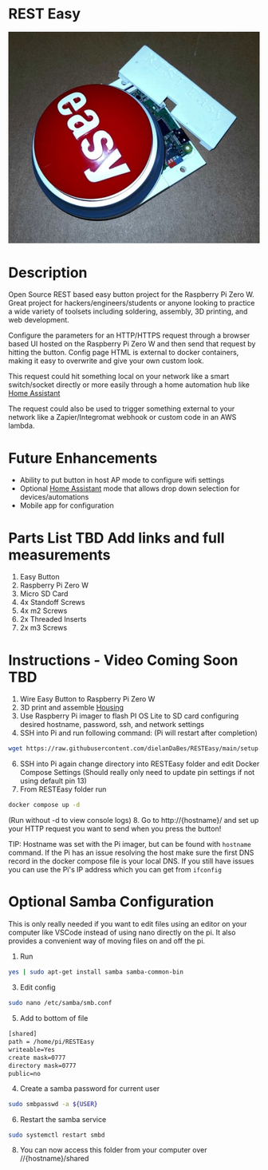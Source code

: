# REST Easy

<p align="center">
  <img src="RESTEasy_resize.jpg">
</p>

# Description
Open Source REST based easy button project for the Raspberry Pi Zero W. Great project for hackers/engineers/students or anyone looking to practice a wide variety of toolsets including soldering, assembly, 3D printing, and web development.

Configure the parameters for an HTTP/HTTPS request through a browser based UI hosted on the Raspberry Pi Zero W and then send that request by hitting the button. Config page HTML is external to docker containers, making it easy to overwrite and give your own custom look.

This request could hit something local on your network like a smart switch/socket directly or more easily through a home automation hub like <a href="https://github.com/home-assistant">Home Assistant</a>

The request could also be used to trigger something external to your network like a Zapier/Integromat webhook or custom code in an AWS lambda.

# Future Enhancements
- Ability to put button in host AP mode to configure wifi settings
- Optional <a href="https://github.com/home-assistant">Home Assistant</a> mode that allows drop down selection for devices/automations
- Mobile app for configuration

# Parts List TBD Add links and full measurements
1. Easy Button
2. Raspberry Pi Zero W
3. Micro SD Card
4. 4x Standoff Screws
5. 4x m2 Screws
6. 2x Threaded Inserts
7. 2x m3 Screws

# Instructions - Video Coming Soon TBD
1. Wire Easy Button to Raspberry Pi Zero W 
2. 3D print and assemble <a href="https://www.tinkercad.com/things/0qxXQGSvE9Z?sharecode=hq_qgz9BtA8mJckSX1Y-pCkFWSxI0rSVLPcXG-DfLVY">Housing</a>
4. Use Raspberry Pi imager to flash PI OS Lite to SD card configuring desired hostname, password, ssh, and network settings
5. SSH into Pi and run following command: (Pi will restart after completion)
``` sh
wget https://raw.githubusercontent.com/dielanDaBes/RESTEasy/main/setup.sh && sudo chmod +x setup.sh && ./setup.sh
```
6. SSH into Pi again change directory into RESTEasy folder and edit Docker Compose Settings (Should really only need to update pin settings if not using default pin 13)
7. From RESTEasy folder run 
``` sh 
docker compose up -d
``` 
(Run without -d to view console logs)
8. Go to http://{hostname}/ and set up your HTTP request you want to send when you press the button!
  
  TIP: Hostname was set with the Pi imager, but can be found with ```hostname``` command. If the Pi has an issue resolving the host make sure the first DNS record in the docker compose file is your local DNS. If you still have issues you can use the Pi's IP address which you can get from ```ifconfig```

# Optional Samba Configuration
This is only really needed if you want to edit files using an editor on your computer like VSCode instead of using nano directly on the pi. It also provides a convenient way of moving files on and off the pi.

1. Run 
``` sh 
yes | sudo apt-get install samba samba-common-bin
```
3. Edit config 
``` sh
sudo nano /etc/samba/smb.conf
```
5. Add to bottom of file 
```
[shared]
path = /home/pi/RESTEasy
writeable=Yes
create mask=0777
directory mask=0777
public=no
```
4. Create a samba password for current user
``` sh
sudo smbpasswd -a ${USER}
```
6. Restart the samba service 
``` sh
sudo systemctl restart smbd
```
8. You can now access this folder from your computer over //{hostname}/shared

